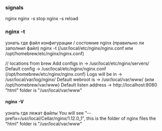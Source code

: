 ### signals
nginx
nginx -s stop
nginx -s reload

### nginx -t
узнать где файл конфигурации / состояние nginx (правильно ли заполнил файл)
nginx -t (/usr/local/etc/nginx/nginx.conf или /opt/homebrew/etc/nginx/nginx.conf)

// locations from brew
Add configs in -> /usr/local/etc/nginx/servers/
Default config -> /usr/local/etc/nginx/nginx.conf (/opt/homebrew/etc/nginx/nginx.conf)
Logs will be in -> /usr/local/var/log/nginx/
Default webroot is -> /usr/local/var/www/ (или /opt/homebrew/var/www)
Default listen address -> http://localhost:8080
"html" folder is "/usr/local/var/www"

#### nginx -V 
узнать где лежат файлы
You will see "--prefix=/usr/local/Cellar/nginx/1.12.0_1", this is the folder of nginx files
the "html" folder is "/usr/local/var/www"
